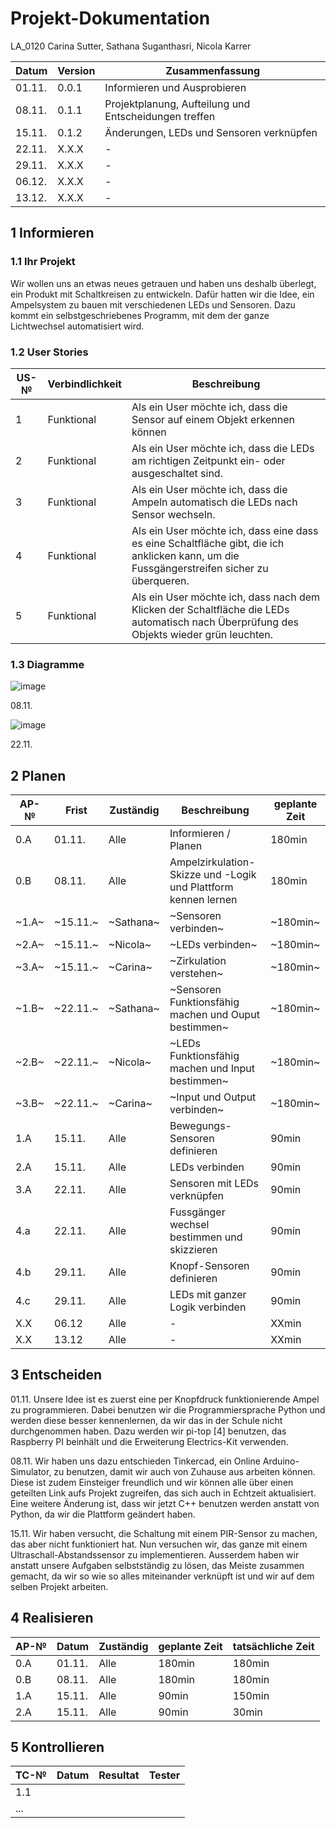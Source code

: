 # Projekt-Dokumentation


LA_0120 Carina Sutter, Sathana Suganthasri, Nicola Karrer

| Datum  | Version | Zusammenfassung                                              |
| ------ | ------- | ------------------------------------------------------------ |
| 01.11. | 0.0.1   | Informieren und Ausprobieren |
| 08.11. | 0.1.1   | Projektplanung, Aufteilung und Entscheidungen treffen |
| 15.11. | 0.1.2   | Änderungen, LEDs und Sensoren verknüpfen |
| 22.11. | X.X.X   | - |
| 29.11. | X.X.X   | - |
| 06.12. | X.X.X   | - |
| 13.12. | X.X.X   | - |

## 1 Informieren

### 1.1 Ihr Projekt

Wir wollen uns an etwas neues getrauen und haben uns deshalb überlegt, ein Produkt mit Schaltkreisen zu entwickeln. Dafür hatten wir die Idee, ein Ampelsystem zu bauen mit verschiedenen LEDs und Sensoren. Dazu kommt ein selbstgeschriebenes Programm, mit dem der ganze Lichtwechsel automatisiert wird.

### 1.2 User Stories

| US-№ | Verbindlichkeit | Beschreibung                       |
| ---- | --------------- | ---------------------------------- |
| 1    | Funktional | Als ein User möchte ich, dass die Sensor auf einem Objekt erkennen können |
| 2    | Funktional | Als ein User möchte ich, dass die LEDs am richtigen Zeitpunkt ein- oder ausgeschaltet sind. |
| 3    | Funktional | Als ein User möchte ich, dass die Ampeln automatisch die LEDs nach Sensor wechseln. |
| 4    | Funktional | Als ein User möchte ich, dass eine dass es eine Schaltfläche gibt, die ich anklicken kann, um die Fussgängerstreifen sicher zu überqueren. |
| 5    | Funktional | Als ein User möchte ich, dass nach dem Klicken der Schaltfläche die LEDs automatisch nach Überprüfung des Objekts wieder grün leuchten.|


### 1.3 Diagramme

![image](https://github.com/user-attachments/assets/189c4587-95cc-4937-9d69-6ddca6c73c70)

08.11.

![image](https://github.com/user-attachments/assets/cc304349-b940-4ddf-bf5a-21c444da5a72)

22.11.



## 2 Planen

| AP-№ | Frist  | Zuständig | Beschreibung | geplante Zeit |
| ---- | ------ | --------- | ------------ | ------------- |
| 0.A  | 01.11. | Alle | Informieren / Planen | 180min |
| 0.B  | 08.11. | Alle | Ampelzirkulation-Skizze und -Logik und Plattform kennen lernen | 180min |
| ~1.A~  | ~15.11.~ | ~Sathana~ | ~Sensoren verbinden~ | ~180min~ |
| ~2.A~  | ~15.11.~ | ~Nicola~ | ~LEDs verbinden~ | ~180min~ |
| ~3.A~  | ~15.11.~ | ~Carina~ | ~Zirkulation verstehen~ | ~180min~ |
| ~1.B~  | ~22.11.~ | ~Sathana~ | ~Sensoren Funktionsfähig machen und Ouput bestimmen~ | ~180min~ |
| ~2.B~  | ~22.11.~ | ~Nicola~ | ~LEDs Funktionsfähig machen und Input bestimmen~ | ~180min~ |
| ~3.B~  | ~22.11.~ | ~Carina~ | ~Input und Output verbinden~ | ~180min~ |
| 1.A  | 15.11. | Alle | Bewegungs-Sensoren definieren | 90min |
| 2.A  | 15.11. | Alle | LEDs verbinden | 90min |
| 3.A  | 22.11. | Alle | Sensoren mit LEDs verknüpfen | 90min |
| 4.a  | 22.11. | Alle | Fussgänger wechsel bestimmen und skizzieren | 90min |
| 4.b  | 29.11. | Alle | Knopf-Sensoren definieren | 90min|
| 4.c  | 29.11. | Alle | LEDs mit ganzer Logik verbinden | 90min |
| X.X  | 06.12  | Alle | - | XXmin |
| X.X  | 13.12  | Alle | - | XXmin |


## 3 Entscheiden

01.11.
Unsere Idee ist es zuerst eine per Knopfdruck funktionierende Ampel zu programmieren. Dabei benutzen wir die Programmiersprache Python und werden diese besser kennenlernen, da wir das in der Schule nicht durchgenommen haben. Dazu werden wir pi-top [4] benutzen, das Raspberry PI beinhält und die Erweiterung Electrics-Kit verwenden.

08.11.
Wir haben uns dazu entschieden Tinkercad, ein Online Arduino-Simulator, zu benutzen, damit wir auch von Zuhause aus arbeiten können. Diese ist zudem Einsteiger freundlich und wir können alle über einen geteilten Link aufs Projekt zugreifen, das sich auch in Echtzeit aktualisiert.
Eine weitere Änderung ist, dass wir jetzt C++ benutzen werden anstatt von Python, da wir die Plattform geändert haben.

15.11.
Wir haben versucht, die Schaltung mit einem PIR-Sensor zu machen, das aber nicht funktioniert hat. Nun versuchen wir, das ganze mit einem Ultraschall-Abstandssensor zu implementieren.
Ausserdem haben wir anstatt unsere Aufgaben selbstständig zu lösen, das Meiste zusammen gemacht, da wir so wie so alles miteinander verknüpft ist und wir auf dem selben Projekt arbeiten.


## 4 Realisieren

| AP-№ | Datum  | Zuständig | geplante Zeit | tatsächliche Zeit |
| ---- | ------ | --------- | ------------- | ----------------- |
| 0.A  | 01.11. | Alle | 180min | 180min |
| 0.B  | 08.11. | Alle | 180min | 180min |
| 1.A  | 15.11. | Alle | 90min | 150min |
| 2.A  | 15.11. | Alle | 90min | 30min |

## 5 Kontrollieren

| TC-№ | Datum | Resultat | Tester |
| ---- | ----- | -------- | ------ |
| 1.1  |       |          |        |
| ...  |       |          |        |
